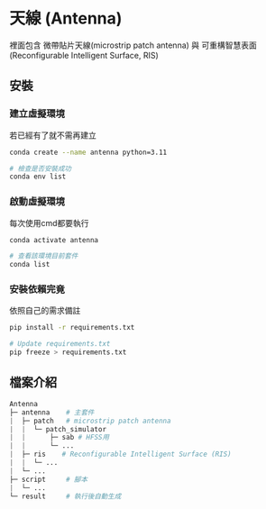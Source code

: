 天線 (Antenna)
===========
裡面包含 微帶貼片天線(microstrip patch antenna) 與 可重構智慧表面(Reconfigurable Intelligent Surface, RIS)

安裝
------

### 建立虛擬環境
若已經有了就不需再建立
```bash
conda create --name antenna python=3.11

# 檢查是否安裝成功
conda env list
```

### 啟動虛擬環境
每次使用cmd都要執行
```bash
conda activate antenna

# 查看該環境目前套件
conda list
```


### 安裝依賴完竟
依照自己的需求備註

```bash
pip install -r requirements.txt

# Update requirements.txt
pip freeze > requirements.txt
```

檔案介紹
-----------

```python
Antenna
├─ antenna    # 主套件
|  ├─ patch   # microstrip patch antenna
|  |  └─ patch_simulator
|  |      ├─ sab # HFSS用
|  |      └─ ...
|  ├─ ris    # Reconfigurable Intelligent Surface (RIS)
|  |  └─ ...
|  └─ ...
├─ script     # 腳本
|  └─ ...
└─ result     # 執行後自動生成
```
